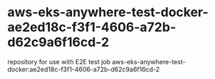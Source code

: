 # aws-eks-anywhere-test-docker-ae2ed18c-f3f1-4606-a72b-d62c9a6f16cd-2
repository for use with E2E test job aws-eks-anywhere-test-docker:ae2ed18c-f3f1-4606-a72b-d62c9a6f16cd-2
